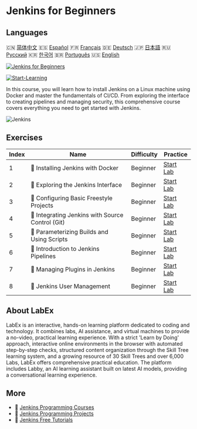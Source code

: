 # Jenkins for Beginners

## Languages

🇨🇳 [简体中文](README_zh.md) 🇪🇸 [Español](README_es.md) 🇫🇷 [Français](README_fr.md) 🇩🇪 [Deutsch](README_de.md) 🇯🇵 [日本語](README_ja.md) 🇷🇺 [Русский](README_ru.md) 🇰🇷 [한국어](README_ko.md) 🇧🇷 [Português](README_pt.md) 🇺🇸 [English](README.md) 

[![Jenkins for Beginners](https://cover-creator.labex.io/jenkins-for-beginners.png)](https://labex.io/courses/jenkins-for-beginners)

[![Start-Learning](https://img.shields.io/badge/Start-Learning-whitesmoke?style=for-the-badge)](https://labex.io/courses/jenkins-for-beginners)

In this course, you will learn how to install Jenkins on a Linux machine using Docker and master the fundamentals of CI/CD. From exploring the interface to creating pipelines and managing security, this comprehensive course covers everything you need to get started with Jenkins.

![Jenkins](https://img.shields.io/badge/Jenkins-whitesmoke?style=for-the-badge&logo=jenkins)


## Exercises

|   Index | Name                                              | Difficulty   | Practice                                                                                                                      |
|---------|---------------------------------------------------|--------------|-------------------------------------------------------------------------------------------------------------------------------|
|       1 | 📖  Installing Jenkins with Docker                | Beginner     | <a target='_blank' href='https://labex.io/tutorials/jenkins-installing-jenkins-with-docker-391174'>Start Lab</a>              |
|       2 | 📖  Exploring the Jenkins Interface               | Beginner     | <a target='_blank' href='https://labex.io/tutorials/jenkins-exploring-the-jenkins-interface-595303'>Start Lab</a>             |
|       3 | 📖  Configuring Basic Freestyle Projects          | Beginner     | <a target='_blank' href='https://labex.io/tutorials/jenkins-configuring-basic-freestyle-projects-595302'>Start Lab</a>        |
|       4 | 📖  Integrating Jenkins with Source Control (Git) | Beginner     | <a target='_blank' href='https://labex.io/tutorials/jenkins-integrating-jenkins-with-source-control-git-595304'>Start Lab</a> |
|       5 | 📖  Parameterizing Builds and Using Scripts       | Beginner     | <a target='_blank' href='https://labex.io/tutorials/jenkins-parameterizing-builds-and-using-scripts-595308'>Start Lab</a>     |
|       6 | 📖  Introduction to Jenkins Pipelines             | Beginner     | <a target='_blank' href='https://labex.io/tutorials/jenkins-introduction-to-jenkins-pipelines-595305'>Start Lab</a>           |
|       7 | 📖  Managing Plugins in Jenkins                   | Beginner     | <a target='_blank' href='https://labex.io/tutorials/jenkins-managing-plugins-in-jenkins-595307'>Start Lab</a>                 |
|       8 | 📖  Jenkins User Management                       | Beginner     | <a target='_blank' href='https://labex.io/tutorials/jenkins-jenkins-user-management-391302'>Start Lab</a>                     |

## About LabEx

LabEx is an interactive, hands-on learning platform dedicated to coding and technology. It combines labs, AI assistance, and virtual machines to provide a no-video, practical learning experience. With a strict 'Learn by Doing' approach, interactive online environments in the browser with automated step-by-step checks, structured content organization through the Skill Tree learning system, and a growing resource of 30 Skill Trees and over 6,000 Labs, LabEx offers comprehensive practical education. The platform includes Labby, an AI learning assistant built on latest AI models, providing a conversational learning experience.

## More

- 🔗 [Jenkins Programming Courses](https://github.com/labex-labs/awesome-programming-courses)
- 🔗 [Jenkins Programming Projects](https://github.com/labex-labs/awesome-programming-projects)
- 🔗 [Jenkins Free Tutorials](https://github.com/labex-labs/jenkins-free-tutorials)


